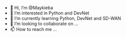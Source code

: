 - 👋 Hi, I’m @Maykieba
- 👀 I’m interested in Python and DevNet
- 🌱 I’m currently learning Python, DevNet and SD-WAN
- 💞️ I’m looking to collaborate on ...
- 📫 How to reach me ...

<!---
Maykieba/Maykieba is a ✨ special ✨ repository because its `README.md` (this file) appears on your GitHub profile.
You can click the Preview link to take a look at your changes.
--->
